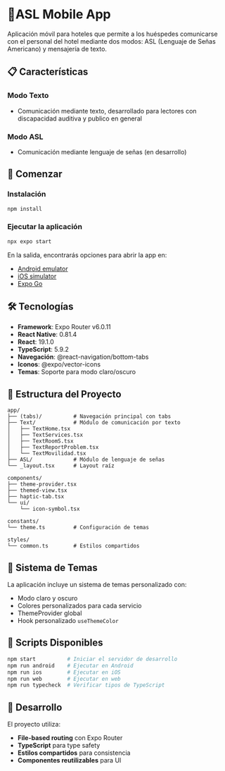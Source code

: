 # 📱ASL Mobile App 

Aplicación móvil para hoteles que permite a los huéspedes comunicarse con el personal del hotel mediante dos modos: ASL (Lenguaje de Señas Americano) y mensajería de texto.

## 📋 Características

### Modo Texto
- Comunicación mediante texto, desarrollado para lectores con discapacidad auditiva y publico en general

### Modo ASL
- Comunicación mediante lenguaje de señas (en desarrollo)

## 🚀 Comenzar

### Instalación

```bash
npm install
```

### Ejecutar la aplicación

```bash
npx expo start
```

En la salida, encontrarás opciones para abrir la app en:

- [Android emulator](https://docs.expo.dev/workflow/android-studio-emulator/)
- [iOS simulator](https://docs.expo.dev/workflow/ios-simulator/)
- [Expo Go](https://expo.dev/go)

## 🛠️ Tecnologías

- **Framework**: Expo Router v6.0.11
- **React Native**: 0.81.4
- **React**: 19.1.0
- **TypeScript**: 5.9.2
- **Navegación**: @react-navigation/bottom-tabs
- **Iconos**: @expo/vector-icons
- **Temas**: Soporte para modo claro/oscuro

## 📁 Estructura del Proyecto

```
app/
├── (tabs)/          # Navegación principal con tabs
├── Text/            # Módulo de comunicación por texto
│   ├── TextHome.tsx
│   ├── TextServices.tsx
│   ├── TextRoomS.tsx
│   ├── TextReportProblem.tsx
│   └── TextMovilidad.tsx
├── ASL/             # Módulo de lenguaje de señas
└── _layout.tsx      # Layout raíz

components/
├── theme-provider.tsx
├── themed-view.tsx
├── haptic-tab.tsx
└── ui/
    └── icon-symbol.tsx

constants/
└── theme.ts         # Configuración de temas

styles/
└── common.ts        # Estilos compartidos
```

## 🎨 Sistema de Temas

La aplicación incluye un sistema de temas personalizado con:
- Modo claro y oscuro
- Colores personalizados para cada servicio
- ThemeProvider global
- Hook personalizado `useThemeColor`

## 🧪 Scripts Disponibles

```bash
npm start          # Iniciar el servidor de desarrollo
npm run android    # Ejecutar en Android
npm run ios        # Ejecutar en iOS
npm run web        # Ejecutar en web
npm run typecheck  # Verificar tipos de TypeScript
```

## 📝 Desarrollo

El proyecto utiliza:
- **File-based routing** con Expo Router
- **TypeScript** para type safety
- **Estilos compartidos** para consistencia
- **Componentes reutilizables** para UI
